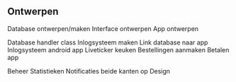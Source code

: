 Ontwerpen
--------
Database ontwerpen/maken
Interface ontwerpen
App ontwerpen

Database handler class
Inlogsysteem maken
Link database naar app
Inlogsysteem android app
Liveticker keuken
Bestellingen aanmaken
Betalen app

Beheer
Statistieken
Notificaties beide kanten op
Design
